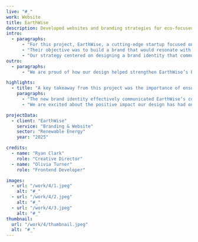 ```yaml
---
live: "#_"
work: Website
title: EarthWise
description: Developed websites and branding strategies for eco-focused businesses dedicated to environmental responsibility and sustainable practices.  
intro:  
  - paragraphs:  
      - "For this project, EarthWise, a cutting-edge startup focused on renewable energy solutions, partnered with us to create a brand identity that reflected their commitment to environmental sustainability and green technology."  
      - "Their objective was to build a brand that would resonate with eco-conscious consumers and establish EarthWise as a leader in the renewable energy industry. Key goals included increasing brand awareness and fostering long-term customer loyalty."  
      - "Our strategy centered on designing a brand identity that communicated EarthWise’s core values of innovation, sustainability, and environmental responsibility. We focused on developing a unique visual presence that would distinguish them in a competitive market."  
outro:  
  - paragraphs:  
      - "We are proud of how our design helped strengthen EarthWise’s brand identity and contribute to their journey as a leader in renewable energy solutions. We look forward to future collaborations with companies that prioritize sustainability."  

highlights:  
  - title: "A key takeaway from this project was the importance of ensuring the brand identity reflects both the company’s mission and its environmental goals."  
    paragraphs:  
      - "The new brand identity effectively communicated EarthWise’s commitment to renewable energy, helping to position them as a pioneering force in the green energy sector."  
      - "We are excited about the positive impact our design has had on EarthWise’s growth and look forward to collaborating with other environmentally conscious companies in the future."  

projectData:  
  - client: "EarthWise"  
    service: "Branding & Website"  
    sector: "Renewable Energy"  
    year: "2025"  

credits:  
  - name: "Ryan Clark"  
    role: "Creative Director"  
  - name: "Olivia Turner"  
    role: "Frontend Developer"  

images:
  - url: "/work/4/1.jpeg"
    alt: "#_"
  - url: "/work/4/2.jpeg"
    alt: "#_"
  - url: "/work/4/3.jpeg"
    alt: "#_"
thumbnail:
  url: "/work/4/thumbnail.jpeg"
  alt: "#_"
---
```



